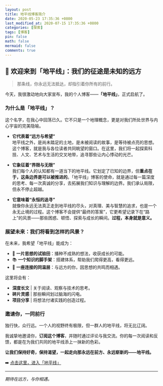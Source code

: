 ```yaml
---
layout: post
title: 地平线博客简介
date: 2020-05-23 17:35:36 +0800
last_modified_at: 2020-07-15 17:35:36 +0800
categories: [探索]
tags: [博客]
pin: false
math: false
mermaid: false
comments: true
---
```


## 🚀 欢迎来到「地平线」：我们的征途是未知的远方

> 那条线，你永远无法抵达，却指引着你所有的前行。

今天，我很激动地向大家宣布，我的个人博客——**「地平线」**，正式启航了。

### 为什么是「地平线」？

这个名字，在我心中回荡已久。它不只是一个地理概念，更是对我们所处世界与内心宇宙的完美隐喻。

*   **它代表着“远方与希望”**  
    地平线之外，是尚未踏足的土地，是未被阅读的故事，是等待被点亮的思想。这个博客，就是我与各位读者共同眺望的窗口。在这里，我们将一起探索科技、人文、艺术与生活的交叉地带，追寻那些让内心悸动的光芒。

*   **它象征着“界限与无限”**  
    我们每个人的认知都有一道当下的地平线。它划定了已知的边界，但**重点在于，这条边界是可以被推进的**。「地平线」博客的使命，就是通过每一篇深度的思考、每一次真诚的分享，去拓展我们知识与理解的边界。我们承认局限，但永不停止超越。

*   **它意味着“永恒的追寻”**  
    就像你永远无法真正走到地平线的尽头，对真理、美与智慧的追求，也是一个永无止境的过程。这个博客不会提供“最终的答案”，它更希望记录下在“路上”的风景——那些困惑、顿悟、探索与成长的瞬间。**过程，本身就是意义。**

### 展望未来：我们将看到怎样的风景？

在未来，我希望「地平线」能成为：

*   🌱 **一片思想的试验田**：播种不成熟的想法，收获成长的可能。
*   📚 **一个知识的脚手架**：搭建体系，帮助我们爬得更高，看得更远。
*   🤝 **一座连接的同温层**：与远方的你，因思想的共鸣而相遇。

这里将会有：
*   **深度长文** | 关于阅读、观察与技术的思考。
*   **碎片灵感** | 那些瞬间划过脑海的闪电。
*   **项目分享** | 将想法付诸实践的创造过程。

### 邀请你，一同前行

独行快，众行远。一个人的视野终有极限，但一群人的地平线，将无比辽阔。

我诚挚地邀请你，**订阅这个博客**，并随时通过评论与我交流。你的每一次阅读和反馈，都是在为我们共同的地平线添上一抹新的色彩。

**让我们保持好奇，保持渴望，一起走向那永远在前方、永远崭新的——地平线。**

➡️ [点击这里，进入「地平线」](https://seamoonappear.github.io/)

---

*期待在远方，与你相遇。*

